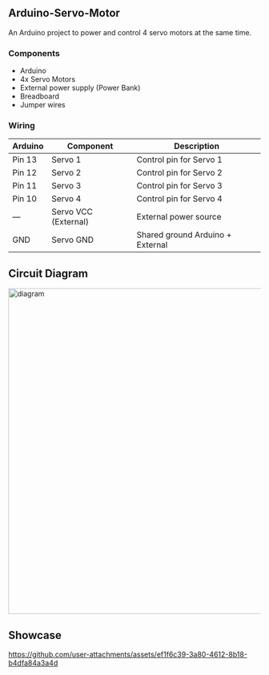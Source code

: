 ## Arduino-Servo-Motor
An Arduino project to power and control 4 servo motors at the same time.

### Components

- Arduino
- 4x Servo Motors
- External power supply (Power Bank)
- Breadboard
- Jumper wires

### Wiring

| Arduino         | Component           | Description             |
|-----------------|---------------------|-------------------------|
| Pin 13          | Servo 1             | Control pin for Servo 1 |
| Pin 12          | Servo 2             | Control pin for Servo 2 |
| Pin 11          | Servo 3             | Control pin for Servo 3 |
| Pin 10          | Servo 4             | Control pin for Servo 4 |
| —               | Servo VCC (External)| External power source   |
| GND             | Servo GND           | Shared ground Arduino + External|


## Circuit Diagram
<img src=https://github.com/user-attachments/assets/e6c25362-e9ad-47a9-9065-752d801fa990 alt="diagram" width="650">

## Showcase
https://github.com/user-attachments/assets/ef1f6c39-3a80-4612-8b18-b4dfa84a3a4d
